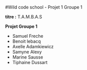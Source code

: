 #Wild code school - Projet 1 Groupe 1

**titre :** T.A.M.B.A.S

**Projet Groupe 1**
* Samuel Freche
* Benoit lebacq
* Axelle Adamkiewicz
* Samyne Alexy
* Marine Sausse
* Tiphaine Dussart